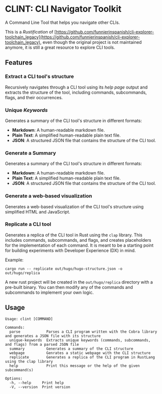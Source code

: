 
# CLINT: CLI Navigator Toolkit

A Command Line Tool that helps you navigate other CLIs.

This is a _Rustification_ of [https://github.com/funnierinspanish/cli-explorer-toolchain_legacy](https://github.com/funnierinspanish/cli-explorer-toolchain_legacy), even though the original project is not maintained anymore, it is still a great resource to explore CLI tools.

## Features

### Extract a CLI tool's structure

Recursively navigates through a CLI tool using its _help page_ output and extracts the structure of the tool, including commands, subcommands, flags, and their occurrences.

### Unique _Keywords_

Generates a summary of the CLI tool's structure in different formats:

- **Markdown**: A human-readable markdown file.
- **Plain Text**: A simplified human-readable plain text file.
- **JSON**: A structured JSON file that contains the structure of the CLI tool.

### Generate a Summary

Generates a summary of the CLI tool's structure in different formats:

- **Markdown**: A human-readable markdown file.
- **Plain Text**: A simplified human-readable plain text file.
- **JSON**: A structured JSON file that contains the structure of the CLI tool.

### Generate a web-based visualization

Generates a web-based visualization of the CLI tool's structure using simplified HTML and JavaScript.

### Replicate a CLI tool

Generates a replica of the CLI tool in Rust using the `clap` library. This includes commands, subcommands, and flags, and creates placeholders for the implementation of each command. It is meant to be a starting point for building experiments with Developer Experience (DX) in mind.

Example:

```plain
cargo run -- replicate out/hugo/hugo-structure.json -o out/hugo/replica
```

A new rust project will be created in the `out/hugo/replica` directory with a pre-built binary. You can then modify any of the commands and subcommands to implement your own logic.

## Usage

```plain
Usage: clint [COMMAND]

Commands:
  parse            Parses a CLI program written with the Cobra library and generates a JSON file with its structure
  unique-keywords  Extracts unique keywords (commands, subcommands, and flags) from a parsed JSON file
  summary          Generates a summary of the CLI structure
  webpage          Genrates a static webpage with the CLI structure
  replicate        Generates a replica of the CLI program in RustLang using the clap library
  help             Print this message or the help of the given subcommand(s)

Options:
  -h, --help     Print help
  -V, --version  Print version
```